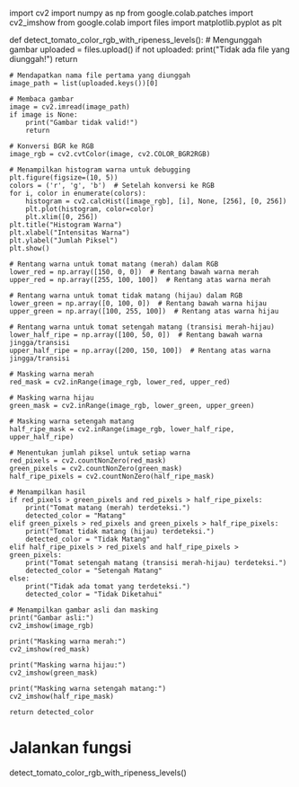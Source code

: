 import cv2
import numpy as np
from google.colab.patches import cv2_imshow
from google.colab import files
import matplotlib.pyplot as plt

def detect_tomato_color_rgb_with_ripeness_levels():
    # Mengunggah gambar
    uploaded = files.upload()
    if not uploaded:
        print("Tidak ada file yang diunggah!")
        return
    
    # Mendapatkan nama file pertama yang diunggah
    image_path = list(uploaded.keys())[0]
    
    # Membaca gambar
    image = cv2.imread(image_path)
    if image is None:
        print("Gambar tidak valid!")
        return
    
    # Konversi BGR ke RGB
    image_rgb = cv2.cvtColor(image, cv2.COLOR_BGR2RGB)
    
    # Menampilkan histogram warna untuk debugging
    plt.figure(figsize=(10, 5))
    colors = ('r', 'g', 'b')  # Setelah konversi ke RGB
    for i, color in enumerate(colors):
        histogram = cv2.calcHist([image_rgb], [i], None, [256], [0, 256])
        plt.plot(histogram, color=color)
        plt.xlim([0, 256])
    plt.title("Histogram Warna")
    plt.xlabel("Intensitas Warna")
    plt.ylabel("Jumlah Piksel")
    plt.show()
    
    # Rentang warna untuk tomat matang (merah) dalam RGB
    lower_red = np.array([150, 0, 0])  # Rentang bawah warna merah
    upper_red = np.array([255, 100, 100])  # Rentang atas warna merah

    # Rentang warna untuk tomat tidak matang (hijau) dalam RGB
    lower_green = np.array([0, 100, 0])  # Rentang bawah warna hijau
    upper_green = np.array([100, 255, 100])  # Rentang atas warna hijau

    # Rentang warna untuk tomat setengah matang (transisi merah-hijau)
    lower_half_ripe = np.array([100, 50, 0])  # Rentang bawah warna jingga/transisi
    upper_half_ripe = np.array([200, 150, 100])  # Rentang atas warna jingga/transisi

    # Masking warna merah
    red_mask = cv2.inRange(image_rgb, lower_red, upper_red)
    
    # Masking warna hijau
    green_mask = cv2.inRange(image_rgb, lower_green, upper_green)

    # Masking warna setengah matang
    half_ripe_mask = cv2.inRange(image_rgb, lower_half_ripe, upper_half_ripe)
    
    # Menentukan jumlah piksel untuk setiap warna
    red_pixels = cv2.countNonZero(red_mask)
    green_pixels = cv2.countNonZero(green_mask)
    half_ripe_pixels = cv2.countNonZero(half_ripe_mask)
    
    # Menampilkan hasil
    if red_pixels > green_pixels and red_pixels > half_ripe_pixels:
        print("Tomat matang (merah) terdeteksi.")
        detected_color = "Matang"
    elif green_pixels > red_pixels and green_pixels > half_ripe_pixels:
        print("Tomat tidak matang (hijau) terdeteksi.")
        detected_color = "Tidak Matang"
    elif half_ripe_pixels > red_pixels and half_ripe_pixels > green_pixels:
        print("Tomat setengah matang (transisi merah-hijau) terdeteksi.")
        detected_color = "Setengah Matang"
    else:
        print("Tidak ada tomat yang terdeteksi.")
        detected_color = "Tidak Diketahui"

    # Menampilkan gambar asli dan masking
    print("Gambar asli:")
    cv2_imshow(image_rgb)

    print("Masking warna merah:")
    cv2_imshow(red_mask)

    print("Masking warna hijau:")
    cv2_imshow(green_mask)

    print("Masking warna setengah matang:")
    cv2_imshow(half_ripe_mask)

    return detected_color

# Jalankan fungsi
detect_tomato_color_rgb_with_ripeness_levels()
